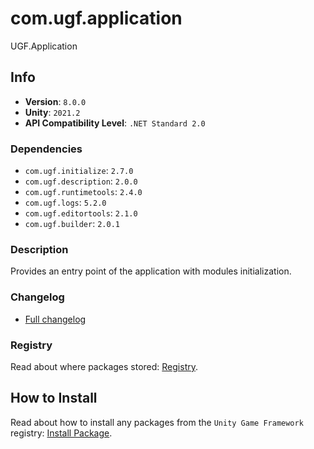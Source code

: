 # com.ugf.application

UGF.Application

## Info

- **Version**: `8.0.0`
- **Unity**: `2021.2`
- **API Compatibility Level**: `.NET Standard 2.0`

### Dependencies

- `com.ugf.initialize`: `2.7.0`
- `com.ugf.description`: `2.0.0`
- `com.ugf.runtimetools`: `2.4.0`
- `com.ugf.logs`: `5.2.0`
- `com.ugf.editortools`: `2.1.0`
- `com.ugf.builder`: `2.0.1`


### Description

Provides an entry point of the application with modules initialization.

### Changelog

- [Full changelog](changelog.md)

### Registry

Read about where packages stored: [Registry](https://github.com/unity-game-framework/organization/blob/main/docs/registry.md).

## How to Install

Read about how to install any packages from the `Unity Game Framework` registry: [Install Package](https://github.com/unity-game-framework/organization/blob/main/docs/install-packages.md).
